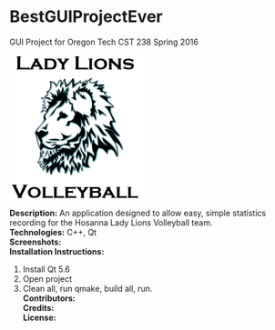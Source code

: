 # BestGUIProjectEver
GUI Project for Oregon Tech CST 238 Spring 2016 </br>

![Alt text](https://github.com/emma4thompson/BestGUIProjectEver/blob/master/logo2.png) </br>
<b>Description:</b> An application designed to allow easy, simple statistics recording for the Hosanna Lady Lions Volleyball team.</br>
<b>Technologies:</b> C++, Qt </br>
<b>Screenshots:</b> </br>
<b>Installation Instructions:</b> 
1. Install Qt 5.6 </b> 
2. Open project </b> 
3. Clean all, run qmake, build all, run.  </br>
<b>Contributors:</b></br>
<b>Credits:</b></br>
<b>License:</b></br>
